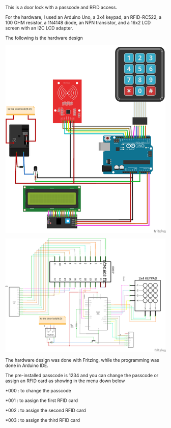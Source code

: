 This is a door lock with a passcode and RFID access. 

For the hardware, I used an Arduino Uno, a 3x4 keypad, an RFID-RC522, a 100 OHM resistor, a 1N4148 diode, an NPN transistor, and a 16x2 LCD screen with an I2C LCD adapter. 

The following is the hardware design

![RFID_door_lock](https://github.com/med0amine/RFID_Door_Lock/blob/main/images/RFID_door_lock.png)

![RFID_door_lock_schem](https://github.com/med0amine/RFID_Door_Lock/blob/main/images/RFID_door_lock_schem.png)

The hardware design was done with Fritzing, while the programming was done in Arduino IDE.

The pre-installed passcode is 1234 and you can change the passcode or assign an RFID card as showing in the menu down below

*000 : to change the passcode

*001 : to aasign the first RFID card

*002 : to assign the second RFID card

*003 : to assign the third RFID card

